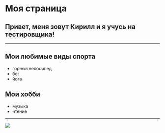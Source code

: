 # __Моя страница__

## Привет, меня зовут Кирилл и я учусь на тестировщика!

___

## __Мои любимые виды спорта__
* горный велосипед
* бег
* йога
  
## __Мои хобби__
* музыка
* чтение
___

<img src="https://sun9-28.userapi.com/impg/zCBxB27RCS5d753-KHKcYa1uq13rCudhNIcyjw/Fj1aIEaa7lY.jpg?size=1280x1280&quality=96&sign=51a95fa830954741151c3f4446498dd8&c_uniq_tag=K_58uu_i65y2fJcTzB8-DskIQHUuM3KW18CLqKsKOxY&type=album" >